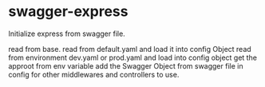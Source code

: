 # swagger-express

Initialize express from swagger file.

read from base.
read from default.yaml and load it into config Object
read from environment dev.yaml or prod.yaml and load into config object
get the approot from env variable
add the Swagger Object from swagger file in config for other middlewares and controllers to use.

